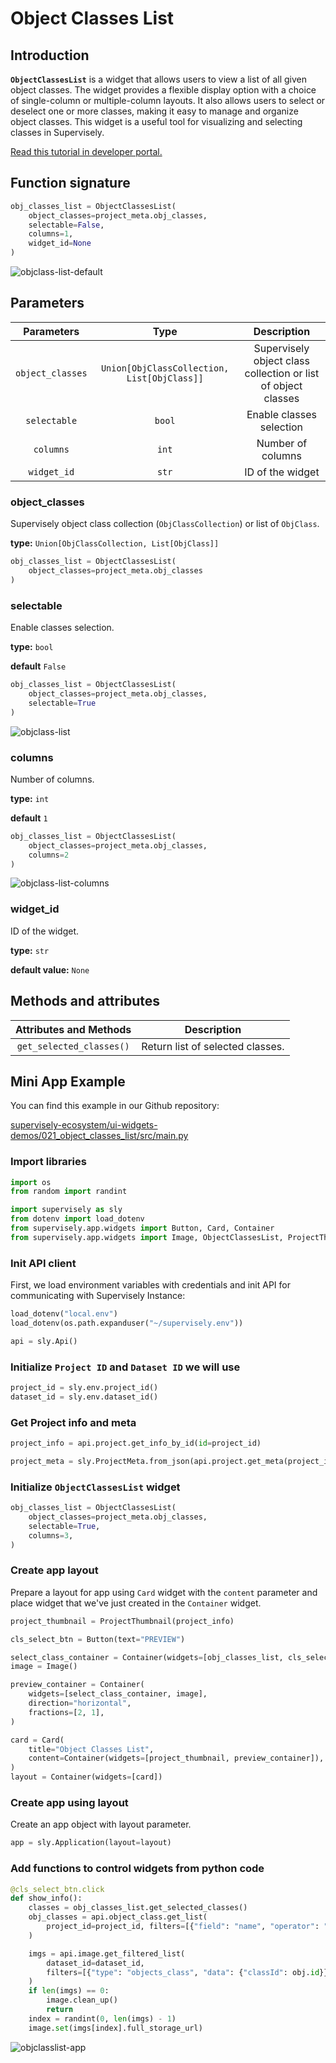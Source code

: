 # Object Classes List

## Introduction

**`ObjectClassesList`** is a widget that allows users to view a list of all given object classes. The widget provides a flexible display option with a choice of single-column or multiple-column layouts. It also allows users to select or deselect one or more classes, making it easy to manage and organize object classes. This widget is a useful tool for visualizing and selecting classes in Supervisely.

[Read this tutorial in developer portal.](https://developer.supervise.ly/app-development/apps-with-gui/object-classes-list)

## Function signature

```python
obj_classes_list = ObjectClassesList(
    object_classes=project_meta.obj_classes,
    selectable=False,
    columns=1,
    widget_id=None
)
```

![objclass-list-default](https://user-images.githubusercontent.com/79905215/218096273-0a52cc67-0ba8-4886-95a0-660e61d6a4eb.png)

## Parameters

|    Parameters    |                    Type                     |                          Description                          |
| :--------------: | :-----------------------------------------: | :-----------------------------------------------------------: |
| `object_classes` | `Union[ObjClassCollection, List[ObjClass]]` | Supervisely object class collection or list of object classes |
|   `selectable`   |                   `bool`                    |                   Enable classes selection                    |
|    `columns`     |                    `int`                    |                       Number of columns                       |
|   `widget_id`    |                    `str`                    |                       ID of the widget                        |

### object_classes

Supervisely object class collection (`ObjClassCollection`) or list of `ObjClass`.

**type:** `Union[ObjClassCollection, List[ObjClass]]`

```python
obj_classes_list = ObjectClassesList(
    object_classes=project_meta.obj_classes
)
```

### selectable

Enable classes selection.

**type:** `bool`

**default** `False`

```python
obj_classes_list = ObjectClassesList(
    object_classes=project_meta.obj_classes,
    selectable=True
)
```

![objclass-list](https://user-images.githubusercontent.com/79905215/218092421-a4c996bb-9679-428b-899d-4bb29d570112.png)

### columns

Number of columns.

**type:** `int`

**default** `1`

```python
obj_classes_list = ObjectClassesList(
    object_classes=project_meta.obj_classes,
    columns=2
)
```

![objclass-list-columns](https://user-images.githubusercontent.com/79905215/218098608-4c22b892-24a0-4b93-8da4-812e0c08d333.png)

### widget_id

ID of the widget.

**type:** `str`

**default value:** `None`

## Methods and attributes

|  Attributes and Methods  | Description                      |
| :----------------------: | -------------------------------- |
| `get_selected_classes()` | Return list of selected classes. |

## Mini App Example

You can find this example in our Github repository:

[supervisely-ecosystem/ui-widgets-demos/021_object_classes_list/src/main.py](https://github.com/supervisely-ecosystem/ui-widgets-demos/blob/master/021_object_classes_list/src/main.py)

### Import libraries

```python
import os
from random import randint

import supervisely as sly
from dotenv import load_dotenv
from supervisely.app.widgets import Button, Card, Container
from supervisely.app.widgets import Image, ObjectClassesList, ProjectThumbnail
```

### Init API client

First, we load environment variables with credentials and init API for communicating with Supervisely Instance:

```python
load_dotenv("local.env")
load_dotenv(os.path.expanduser("~/supervisely.env"))

api = sly.Api()
```

### Initialize `Project ID` and `Dataset ID` we will use

```python
project_id = sly.env.project_id()
dataset_id = sly.env.dataset_id()
```

### Get Project info and meta

```python
project_info = api.project.get_info_by_id(id=project_id)

project_meta = sly.ProjectMeta.from_json(api.project.get_meta(project_id))
```

### Initialize `ObjectClassesList` widget

```python
obj_classes_list = ObjectClassesList(
    object_classes=project_meta.obj_classes,
    selectable=True,
    columns=3,
)
```

### Create app layout

Prepare a layout for app using `Card` widget with the `content` parameter and place widget that we've just created in the `Container` widget.

```python
project_thumbnail = ProjectThumbnail(project_info)

cls_select_btn = Button(text="PREVIEW")

select_class_container = Container(widgets=[obj_classes_list, cls_select_btn])
image = Image()

preview_container = Container(
    widgets=[select_class_container, image],
    direction="horizontal",
    fractions=[2, 1],
)

card = Card(
    title="Object Classes List",
    content=Container(widgets=[project_thumbnail, preview_container]),
)
layout = Container(widgets=[card])
```

### Create app using layout

Create an app object with layout parameter.

```python
app = sly.Application(layout=layout)
```

### Add functions to control widgets from python code

```python
@cls_select_btn.click
def show_info():
    classes = obj_classes_list.get_selected_classes()
    obj_classes = api.object_class.get_list(
        project_id=project_id, filters=[{"field": "name", "operator": "in", "value": classes}]
    )

    imgs = api.image.get_filtered_list(
        dataset_id=dataset_id,
        filters=[{"type": "objects_class", "data": {"classId": obj.id}} for obj in obj_classes],
    )
    if len(imgs) == 0:
        image.clean_up()
        return
    index = randint(0, len(imgs) - 1)
    image.set(imgs[index].full_storage_url)
```

![objclasslist-app](https://user-images.githubusercontent.com/79905215/219017000-0bbcdeaa-bd99-459b-908a-4269b4c8e074.gif)
